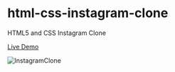 # html-css-instagram-clone
HTML5 and CSS Instagram Clone

[Live Demo](https://golobro.github.io/html-css-instagram-clone/)

![InstagramClone](https://user-images.githubusercontent.com/38456916/90948148-08edc080-e47f-11ea-94d6-21c74c68d3de.JPG)



